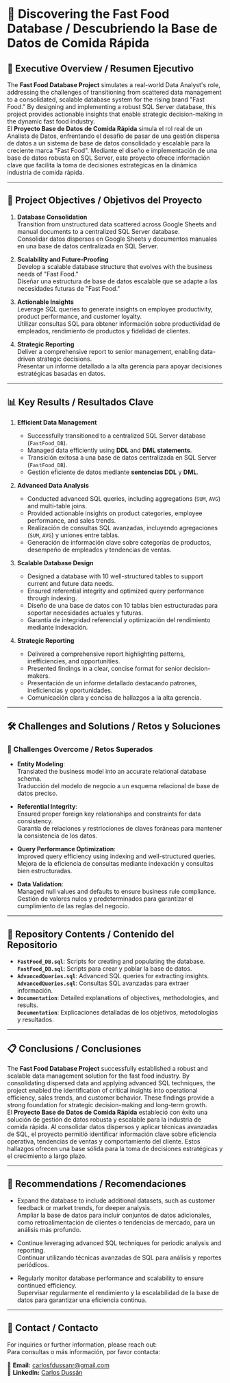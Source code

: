 # 🍔 Discovering the Fast Food Database / Descubriendo la Base de Datos de Comida Rápida

## 📖 Executive Overview / Resumen Ejecutivo

The **Fast Food Database Project** simulates a real-world Data Analyst's role, addressing the challenges of transitioning from scattered data management to a consolidated, scalable database system for the rising brand "Fast Food." By designing and implementing a robust SQL Server database, this project provides actionable insights that enable strategic decision-making in the dynamic fast food industry.  
El **Proyecto Base de Datos de Comida Rápida** simula el rol real de un Analista de Datos, enfrentando el desafío de pasar de una gestión dispersa de datos a un sistema de base de datos consolidado y escalable para la creciente marca "Fast Food". Mediante el diseño e implementación de una base de datos robusta en SQL Server, este proyecto ofrece información clave que facilita la toma de decisiones estratégicas en la dinámica industria de comida rápida.

---

## 🎯 Project Objectives / Objetivos del Proyecto

1. **Database Consolidation**  
   Transition from unstructured data scattered across Google Sheets and manual documents to a centralized SQL Server database.  
   Consolidar datos dispersos en Google Sheets y documentos manuales en una base de datos centralizada en SQL Server.

2. **Scalability and Future-Proofing**  
   Develop a scalable database structure that evolves with the business needs of "Fast Food."  
   Diseñar una estructura de base de datos escalable que se adapte a las necesidades futuras de "Fast Food."

3. **Actionable Insights**  
   Leverage SQL queries to generate insights on employee productivity, product performance, and customer loyalty.  
   Utilizar consultas SQL para obtener información sobre productividad de empleados, rendimiento de productos y fidelidad de clientes.

4. **Strategic Reporting**  
   Deliver a comprehensive report to senior management, enabling data-driven strategic decisions.  
   Presentar un informe detallado a la alta gerencia para apoyar decisiones estratégicas basadas en datos.

---

## 📊 Key Results / Resultados Clave

1. **Efficient Data Management**  
   - Successfully transitioned to a centralized SQL Server database (`FastFood_DB`).  
   - Managed data efficiently using **DDL** and **DML statements**.  
   - Transición exitosa a una base de datos centralizada en SQL Server (`FastFood_DB`).  
   - Gestión eficiente de datos mediante **sentencias DDL** y **DML**.

2. **Advanced Data Analysis**  
   - Conducted advanced SQL queries, including aggregations (`SUM`, `AVG`) and multi-table joins.  
   - Provided actionable insights on product categories, employee performance, and sales trends.  
   - Realización de consultas SQL avanzadas, incluyendo agregaciones (`SUM`, `AVG`) y uniones entre tablas.  
   - Generación de información clave sobre categorías de productos, desempeño de empleados y tendencias de ventas.

3. **Scalable Database Design**  
   - Designed a database with 10 well-structured tables to support current and future data needs.  
   - Ensured referential integrity and optimized query performance through indexing.  
   - Diseño de una base de datos con 10 tablas bien estructuradas para soportar necesidades actuales y futuras.  
   - Garantía de integridad referencial y optimización del rendimiento mediante indexación.

4. **Strategic Reporting**  
   - Delivered a comprehensive report highlighting patterns, inefficiencies, and opportunities.  
   - Presented findings in a clear, concise format for senior decision-makers.  
   - Presentación de un informe detallado destacando patrones, ineficiencias y oportunidades.  
   - Comunicación clara y concisa de hallazgos a la alta gerencia.

---

## 🛠️ Challenges and Solutions / Retos y Soluciones

### 🚩 Challenges Overcome / Retos Superados
- **Entity Modeling**:  
  Translated the business model into an accurate relational database schema.  
  Traducción del modelo de negocio a un esquema relacional de base de datos preciso.

- **Referential Integrity**:  
  Ensured proper foreign key relationships and constraints for data consistency.  
  Garantía de relaciones y restricciones de claves foráneas para mantener la consistencia de los datos.

- **Query Performance Optimization**:  
  Improved query efficiency using indexing and well-structured queries.  
  Mejora de la eficiencia de consultas mediante indexación y consultas bien estructuradas.

- **Data Validation**:  
  Managed null values and defaults to ensure business rule compliance.  
  Gestión de valores nulos y predeterminados para garantizar el cumplimiento de las reglas del negocio.

---

## 📂 Repository Contents / Contenido del Repositorio

- **`FastFood_DB.sql`**: Scripts for creating and populating the database.  
  **`FastFood_DB.sql`**: Scripts para crear y poblar la base de datos.
- **`AdvancedQueries.sql`**: Advanced SQL queries for extracting insights.  
  **`AdvancedQueries.sql`**: Consultas SQL avanzadas para extraer información.
- **`Documentation`**: Detailed explanations of objectives, methodologies, and results.  
  **`Documentation`**: Explicaciones detalladas de los objetivos, metodologías y resultados.

---

## 📋 Conclusions / Conclusiones

The **Fast Food Database Project** successfully established a robust and scalable data management solution for the fast food industry. By consolidating dispersed data and applying advanced SQL techniques, the project enabled the identification of critical insights into operational efficiency, sales trends, and customer behavior. These findings provide a strong foundation for strategic decision-making and long-term growth.  
El **Proyecto Base de Datos de Comida Rápida** estableció con éxito una solución de gestión de datos robusta y escalable para la industria de comida rápida. Al consolidar datos dispersos y aplicar técnicas avanzadas de SQL, el proyecto permitió identificar información clave sobre eficiencia operativa, tendencias de ventas y comportamiento del cliente. Estos hallazgos ofrecen una base sólida para la toma de decisiones estratégicas y el crecimiento a largo plazo.

---

## 🧩 Recommendations / Recomendaciones

- Expand the database to include additional datasets, such as customer feedback or market trends, for deeper analysis.  
  Ampliar la base de datos para incluir conjuntos de datos adicionales, como retroalimentación de clientes o tendencias de mercado, para un análisis más profundo.

- Continue leveraging advanced SQL techniques for periodic analysis and reporting.  
  Continuar utilizando técnicas avanzadas de SQL para análisis y reportes periódicos.

- Regularly monitor database performance and scalability to ensure continued efficiency.  
  Supervisar regularmente el rendimiento y la escalabilidad de la base de datos para garantizar una eficiencia continua.

---

## 🤝 Contact / Contacto

For inquiries or further information, please reach out:  
Para consultas o más información, por favor contacta:  

📧 **Email:** [carlosfdussanr@gmail.com](mailto:carlosfdussanr@gmail.com)  
🔗 **LinkedIn:** [Carlos Dussán](https://www.linkedin.com/in/carlosfdussan/)  
